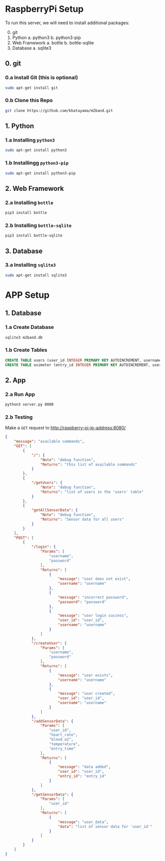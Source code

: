 
# RaspberryPi Setup

To run this server, we will need to install additional packages:

0. git
1. Python
   a. python3
   b. python3-pip
2. Web Framework
   a. bottle
   b. bottle-sqlite
3. Database
   a. sqlite3

## 0. git

### 0.a Install Git (this is optional)

``` bash
sudo apt-get install git
```

### 0.b Clone this Repo

``` bash
git clone https://github.com/kkatayama/m2band.git
```

## 1. Python

### 1.a Installing `python3`

```bash
sudo apt-get install python3

```

### 1.b Installingg `python3-pip`

```bash
sudo apt-get install python3-pip
```

## 2. Web Framework

### 2.a Installing `bottle`
```bash
pip3 install bottle
```

### 2.b Installing `bottle-sqlite`
```bash
pip3 install bottle-sqlite
```

## 3. Database

### 3.a Installing `sqlite3`
```bash
sudo apt-get install sqlite3
```

# APP Setup

## 1. Database

### 1.a Create Database

``` bash
sqlite3 m2band.db
```

### 1.b Create Tables
``` sql
CREATE TABLE users (user_id INTEGER PRIMARY KEY AUTOINCREMENT, username TEXT NOT NULL, password TEXT NOT NULL, create_time TIMESTAMP NOT NULL);
CREATE TABLE oximeter (entry_id INTEGER PRIMARY KEY AUTOINCREMENT, user_id INTEGER NOT NULL, heart_rate INTEGER, blood_o2 INTEGER, temperature DOUBLE, entry_time TIMESTAMP);
```

## 2. App

### 2.a Run App

``` bash
python3 server.py 8080
```


### 2.b Testing

Make a `GET` request to [http://raspberry-pi-ip-address:8080/](http://raspberry-pi-ip-address:8080/)

``` json
{
    "message": "available commands",
    "GET": [
        {
            "/": {
                "Note": "debug function",
                "Returns": "this list of available commands"
            }
        },
        {
            "/getUsers": {
                "Note": "debug function",
                "Returns": "list of users in the 'users' table"
            }
        },
        {
            "getAllSensorData": {
                "Note": "debug function",
                "Returns": "Sensor data for all users"
            }
        }
    ],
    "POST": [
        {
            "/login": {
                "Params": [
                    "username",
                    "password"
                ],
                "Returns": [
                    {
                        "message": "user does not exist",
                        "username": "username"
                    },
                    {
                        "message": "incorrect password",
                        "password": "password"
                    },
                    {
                        "message": "user login success",
                        "user_id": "user_id",
                        "username": "username"
                    }
                ]
            },
            "/createUser": {
                "Params": [
                    "username",
                    "password"
                ],
                "Returns": [
                    {
                        "message": "user exists",
                        "username": "username"
                    },
                    {
                        "message": "user created",
                        "user_id": "user_id",
                        "username": "username"
                    }
                ]
            },
            "/addSensorData": {
                "Params": [
                    "user_id",
                    "heart_rate",
                    "blood_o2",
                    "temperature",
                    "entry_time"
                ],
                "Returns": [
                    {
                        "message": "data added",
                        "user_id": "user_id",
                        "entry_id": "entry_id"
                    }
                ]
            },
            "/getSensorData": {
                "Params": [
                    "user_id"
                ],
                "Returns": [
                    {
                        "message": "user_data",
                        "data": "list of sensor data for 'user_id'"
                    }
                ]
            }
        }
    ]
}
```
